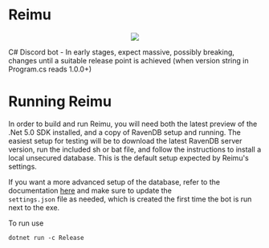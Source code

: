 # Reimu
<p align="center">
<a href="https://ravendb.net"><img src="https://img.shields.io/badge/Powered%20By-RavenDB-CA1C59.svg?longCache=true&style=flat-square"/></a>
</p>
C# Discord bot - In early stages, expect massive, possibly breaking, changes until a suitable release point is achieved (when version string in Program.cs reads 1.0.0+)

# Running Reimu
In order to build and run Reimu, you will need both the latest preview of the .Net 5.0 SDK installed, and a copy of RavenDB
 setup and running. The easiest setup for testing will be to download the latest RavenDB server version, run the included sh or bat file, 
 and follow the instructions to install a local unsecured database. This is the default setup expected by Reimu's settings.

If you want a more advanced setup of the database, refer to the documentation [here](https://ravendb.net/docs/article-page/4.2/csharp) and make sure to update the \
`settings.json` file as needed, which is created the first time the bot is run next to the exe.

To run use

`dotnet run -c Release`
